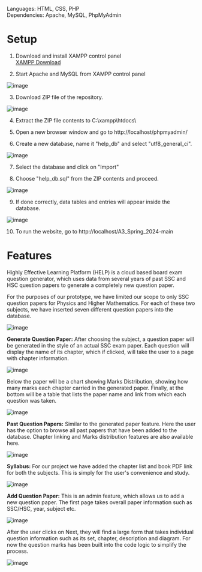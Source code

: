 Languages: HTML, CSS, PHP  
Dependencies: Apache, MySQL, PhpMyAdmin  

# Setup

1. Download and install XAMPP control panel  
[XAMPP Download](https://www.apachefriends.org/download.html)  

2. Start Apache and MySQL from XAMPP control panel

![image](https://github.com/Zannatul-Iftear/A3_Spring_2024/assets/125757015/8901ddcd-b6c2-4945-bacb-f403a536073e)

3. Download ZIP file of the repository.

![image](https://github.com/Zannatul-Iftear/A3_Spring_2024/assets/125757015/75e60aaf-acfa-4032-9c9c-9a1b179ceeb5)

4. Extract the ZIP file contents to C:\xampp\htdocs\

5. Open a new browser window and go to http://localhost/phpmyadmin/

6. Create a new database, name it "help_db" and select "utf8_general_ci".

![image](https://github.com/Zannatul-Iftear/A3_Spring_2024/assets/125757015/b9be8c23-cc31-4aaa-8051-6322540f5301)

7. Select the database and click on "Import"

8. Choose "help_db.sql" from the ZIP contents and proceed.

![image](https://github.com/Zannatul-Iftear/A3_Spring_2024/assets/125757015/7618a9a0-7b92-40c6-84be-2804e6467783)

9. If done correctly, data tables and entries will appear inside the database.

![image](https://github.com/Zannatul-Iftear/A3_Spring_2024/assets/125757015/750987c0-5e32-47c5-b6b3-3a50119bcb45)

10. To run the website, go to http://localhost/A3_Spring_2024-main

# Features

Highly Effective Learning Platform (HELP) is a cloud based board exam question generator, which uses data from several years of past SSC and HSC question papers to generate a completely new question paper. 

For the purposes of our prototype, we have limited our scope to only SSC question papers for Physics and Higher Mathematics. For each of these two subjects, we have inserted seven different question papers into the database.

![image](https://github.com/Zannatul-Iftear/A3_Spring_2024/assets/125757015/764751f6-a586-4719-8071-3b9835da944a)

**Generate Question Paper:** After choosing the subject, a question paper will be generated in the style of an actual SSC exam paper. Each question will display the name of its chapter, which if clicked, will take the user to a page with chapter information. 

![image](https://github.com/Zannatul-Iftear/A3_Spring_2024/assets/125757015/a01b8e95-4cb2-4fda-bc0b-61c5ac5fea42)

Below the paper will be a chart showing Marks Distribution, showing how many marks each chapter carried in the generated paper. Finally, at the bottom will be a table that lists the paper name and link from which each question was taken.

![image](https://github.com/Zannatul-Iftear/A3_Spring_2024/assets/125757015/6d001b0f-07e4-438c-8668-22c0195864f2)

**Past Question Papers:** Similar to the generated paper feature. Here the user has the option to browse all past papers that have been added to the database. Chapter linking and Marks distribution features are also available here.

![image](https://github.com/Zannatul-Iftear/A3_Spring_2024/assets/125757015/690b2c88-76bf-4ec5-9c58-55859ec8a15e)

**Syllabus:** For our project we have added the chapter list and book PDF link for both the subjects. This is simply for the user's convenience and study.

![image](https://github.com/Zannatul-Iftear/A3_Spring_2024/assets/125757015/92bdbbe4-8a03-4f8f-b9b0-e1dfeaa233bf)

**Add Question Paper:** This is an admin feature, which allows us to add a new question paper. The first page takes overall paper information such as SSC/HSC, year, subject etc. 

![image](https://github.com/Zannatul-Iftear/A3_Spring_2024/assets/125757015/d259d5d7-3319-4b04-902a-797f13d24bea)

After the user clicks on Next, they will find a large form that takes individual question information such as its set, chapter, description and diagram. For now the question marks has been built into the code logic to simplify the process.

![image](https://github.com/Zannatul-Iftear/A3_Spring_2024/assets/125757015/05035fd1-bcba-44f9-b561-c287447a0ade)


